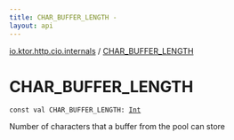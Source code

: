 ```yaml
---
title: CHAR_BUFFER_LENGTH - 
layout: api
---
```


<div class='api-docs-breadcrumbs'><a href="index.html">io.ktor.http.cio.internals</a> / <a href="./-c-h-a-r_-b-u-f-f-e-r_-l-e-n-g-t-h.html">CHAR_BUFFER_LENGTH</a></div>

# CHAR_BUFFER_LENGTH

<div class="signature"><code><span class="keyword">const</span> <span class="keyword">val </span><span class="identifier">CHAR_BUFFER_LENGTH</span><span class="symbol">: </span><a href="https://kotlinlang.org/api/latest/jvm/stdlib/kotlin/-int/index.html"><span class="identifier">Int</span></a></code></div>

Number of characters that a buffer from the pool can store

